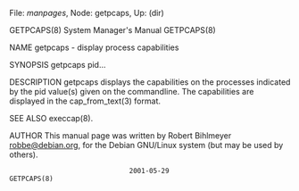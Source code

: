File: *manpages*,  Node: getpcaps,  Up: (dir)

GETPCAPS(8)                 System Manager's Manual                GETPCAPS(8)



NAME
       getpcaps - display process capabilities

SYNOPSIS
       getpcaps pid...

DESCRIPTION
       getpcaps  displays  the  capabilities on the processes indicated by the
       pid value(s) given on the commandline. The capabilities  are  displayed
       in the cap_from_text(3) format.

SEE ALSO
       execcap(8).

AUTHOR
       This  manual  page  was written by Robert Bihlmeyer <robbe@debian.org>,
       for the Debian GNU/Linux system (but may be used by others).




                                  2001-05-29                       GETPCAPS(8)
